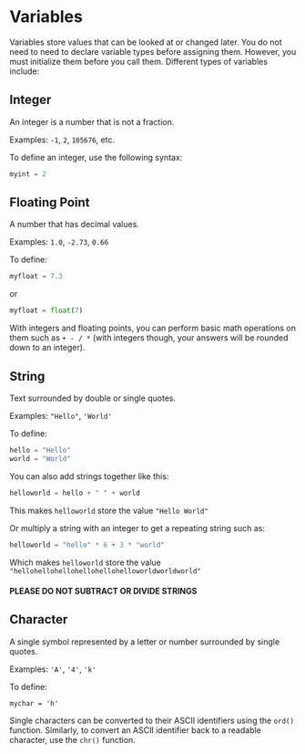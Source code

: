 # Variables

Variables store values that can be looked at or changed later. You do not need to need to declare variable types before assigning them. However, you must initialize them before you call them. Different types of variables include:

## Integer

An integer is a number that is not a fraction.

Examples: `-1`, `2`, `105676`, etc.

To define an integer, use the following syntax: 

```python
myint = 2
```
	
## Floating Point

A number that has decimal values. 

Examples: `1.0`, `-2.73`, `0.66`

To define:

```python
myfloat = 7.3
```
	
or

```python
myfloat = float(7)
```
	
With integers and floating points, you can perform basic math operations on them such as `+ - / *` (with integers though, your answers will be rounded down to an integer).

## String

Text surrounded by double or single quotes.  

Examples: `"Hello"`, `'World'`

To define: 

```python
hello = "Hello"
world = "World"
```
	
You can also add strings together like this: 

```python
helloworld = hello + " " + world
```
	
This makes `helloworld` store the value `"Hello World"`

Or multiply a string with an integer to get a repeating string such as:

```python
helloworld = "hello" * 6 + 3 * "world"
```

Which makes `helloworld` store the value `"hellohellohellohellohellohelloworldworldworld"`

#### PLEASE DO NOT SUBTRACT OR DIVIDE STRINGS

## Character


A single symbol represented by a letter or number surrounded by single quotes. 

Examples: `'A'`, `'4'`, `'k'`

To define: 

	mychar = 'h'
	
Single characters can be converted to their ASCII identifiers using the `ord()` function. Similarly, to convert an ASCII identifier back to a readable character, use the `chr()` function.


